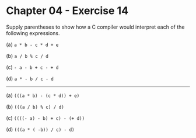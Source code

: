 # Chapter 04 - Exercise 14

Supply parentheses to show how a C compiler would interpret each of the
following expressions.

(a) `a * b - c * d + e`

(b) `a / b % c / d` 

(c) `- a - b + c - + d` 

(d) `a * - b / c - d`


---

(a) `(((a * b) - (c * d)) + e)`  

(b) `(((a / b) % c) / d)`  

(c) `((((- a) - b) + c) - (+ d))`  

(d) `(((a * ( -b)) / c) - d)`
